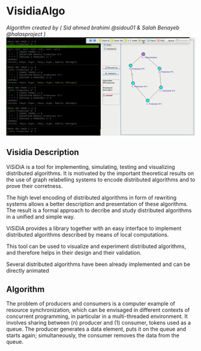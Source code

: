 # VisidiaAlgo
*Algorithm created by ( Sid ahmed brahimi @sidou01 & Salah Benayeb @halasproject )*
![Screenshoot](Animation.gif)

## Visidia Description
ViSiDiA is a tool for implementing, simulating, testing and visualizing distributed algorithms. It is motivated by the important theoretical results on the use of graph relabelling systems to encode distributed algorithms and to prove their corretness.

The high level encoding of distributed algorithms in form of rewriting systems allows a better description and presentation of these algorithms. The result is a formal approach to decribe and study distributed algorithms in a unified and simple way.

ViSiDiA provides a library together with an easy interface to implement distributed algorithms described by means of local computations.

This tool can be used to visualize and experiment distributed algorithms, and therefore helps in their design and their validation.

Several distributed algorithms have been already implemented and can be directly animated

## Algorithm

The problem of producers and consumers is a computer example of resource synchronization, which can be envisaged in different contexts of concurrent programming, in particular in a multi-threaded environment. It involves sharing between (n) producer and (1) consumer, tokens used as a queue. The producer generates a data element, puts it on the queue and starts again; simultaneously, the consumer removes the data from the queue.
